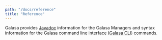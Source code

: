 ```yaml
---
path: "/docs/reference"
title: "Reference"
---
```


Galasa provides [Javadoc](../reference/galasa-javadoc) information for the Galasa Managers and syntax information for the Galasa command line interface [(Galasa CLI)](../reference/galasa-cli-commands) commands.
